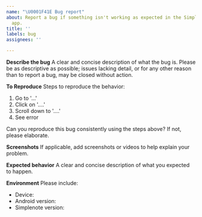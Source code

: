 ```yaml
---
name: "\U0001F41E Bug report"
about: Report a bug if something isn't working as expected in the Simplenote Android
  app.
title: ''
labels: bug
assignees: ''

---
```


**Describe the bug**
A clear and concise description of what the bug is. Please be as descriptive as possible; issues lacking detail, or for any other reason than to report a bug, may be closed without action.

**To Reproduce**
Steps to reproduce the behavior:
1. Go to '...'
2. Click on '....'
3. Scroll down to '....'
4. See error

Can you reproduce this bug consistently using the steps above? If not, please elaborate.

**Screenshots**
If applicable, add screenshots or videos to help explain your problem.

**Expected behavior**
A clear and concise description of what you expected to happen.

**Environment**
Please include:
- Device: 
- Android version: 
- Simplenote version:
